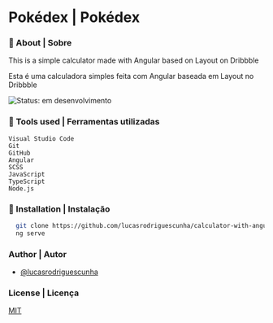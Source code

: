 # Pokédex | Pokédex

### 📌 About | Sobre

This is a simple calculator made with Angular based on Layout on Dribbble

Esta é uma calculadora simples feita com Angular baseada em Layout no Dribbble

![Status: em desenvolvimento](http://img.shields.io/static/v1?label=STATUS&message=EM%20DESENVOLVIMENTO&color=GREEN&style=for-the-badge)

### 📌 Tools used | Ferramentas utilizadas

```
Visual Studio Code
Git
GitHub
Angular
SCSS
JavaScript
TypeScript
Node.js
```

### 📌 Installation | Instalação

```bash
  git clone https://github.com/lucasrodriguescunha/calculator-with-angular
  ng serve
```

### Author | Autor

- [@lucasrodriguescunha](https://www.github.com/lucasrodriguescunha)

### License | Licença

[MIT](https://choosealicense.com/licenses/mit/)
